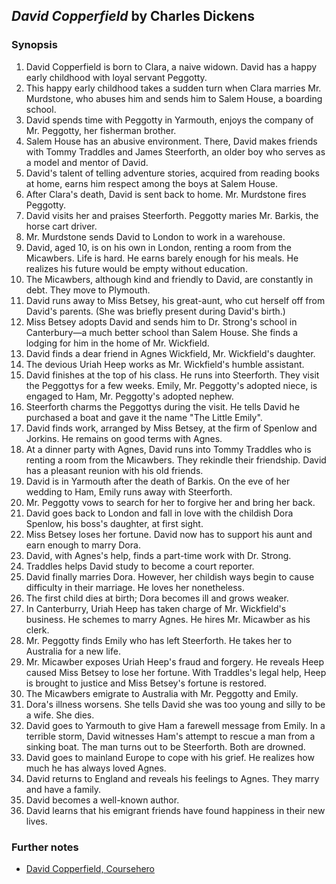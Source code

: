 ## _David Copperfield_ by Charles Dickens

### Synopsis

1. David Copperfield is born to Clara, a naive widown. David has a happy early childhood with loyal servant Peggotty.
2. This happy early childhood takes a sudden turn when Clara marries Mr. Murdstone, who abuses him and sends him to Salem House, a boarding school.
3. David spends time with Peggotty in Yarmouth, enjoys the company of Mr. Peggotty, her fisherman brother.
4. Salem House has an abusive environment. There, David makes friends with Tommy Traddles and James Steerforth, an older boy who serves as a model and mentor of David.
5. David's talent of telling adventure stories, acquired from reading books at home, earns him respect among the boys at Salem House.
6. After Clara's death, David is sent back to home. Mr. Murdstone fires Peggotty.
7. David visits her and praises Steerforth. Peggotty maries Mr. Barkis, the horse cart driver.
8. Mr. Murdstone sends David to London to work in a warehouse.
9. David, aged 10, is on his own in London, renting a room from the Micawbers. Life is hard. He earns barely enough for his meals. He realizes his future would be empty without education.
10. The Micawbers, although kind and friendly to David, are constantly in debt. They move to Plymouth.
11. David runs away to Miss Betsey, his great-aunt, who cut herself off from David's parents. (She was briefly present during David's birth.)
12. Miss Betsey adopts David and sends him to Dr. Strong's school in Canterbury—a much better school than Salem House. She finds a lodging for him in the home of Mr. Wickfield.
13. David finds a dear friend in Agnes Wickfield, Mr. Wickfield's daughter.
14. The devious Uriah Heep works as Mr. Wickfield's humble assistant.
15. David finishes at the top of his class. He runs into Steerforth. They visit the Peggottys for a few weeks. Emily, Mr. Peggotty's adopted niece, is engaged to Ham, Mr. Peggotty's adopted nephew.
16. Steerforth charms the Peggottys during the visit. He tells David he purchased a boat and gave it the name "The Little Emily".
17. David finds work, arranged by Miss Betsey, at the firm of Spenlow and Jorkins. He remains on good terms with Agnes.
18. At a dinner party with Agnes, David runs into Tommy Traddles who is renting a room from the Micawbers. They rekindle their friendship. David has a pleasant reunion with his old friends.
19. David is in Yarmouth after the death of Barkis. On the eve of her wedding to Ham, Emily runs away with Steerforth.
20. Mr. Peggotty vows to search for her to forgive her and bring her back.
21. David goes back to London and fall in love with the childish Dora Spenlow, his boss's daughter, at first sight.
22. Miss Betsey loses her fortune. David now has to support his aunt and earn enough to marry Dora.
23. David, with Agnes's help, finds a part-time work with Dr. Strong.
24. Traddles helps David study to become a court reporter.
25. David finally marries Dora. However, her childish ways begin to cause difficulty in their marriage. He loves her nonetheless.
26. The first child dies at birth; Dora becomes ill and grows weaker.
27. In Canterburry, Uriah Heep has taken charge of Mr. Wickfield's business. He schemes to marry Agnes. He hires Mr. Micawber as his clerk.
28. Mr. Peggotty finds Emily who has left Steerforth. He takes her to Australia for a new life.
29. Mr. Micawber exposes Uriah Heep's fraud and forgery. He reveals Heep caused Miss Betsey to lose her fortune. With Traddles's legal help, Heep is brought to justice and Miss Betsey's fortune is restored.
30. The Micawbers emigrate to Australia with Mr. Peggotty and Emily.
31. Dora's illness worsens. She tells David she was too young and silly to be a wife. She dies.
32. David goes to Yarmouth to give Ham a farewell message from Emily. In a terrible storm, David witnesses Ham's attempt to rescue a man from a sinking boat. The man turns out to be Steerforth. Both are drowned.
33. David goes to mainland Europe to cope with his grief. He realizes how much he has always loved Agnes.
34. David returns to England and reveals his feelings to Agnes. They marry and have a family.
35. David becomes a well-known author.
36. David learns that his emigrant friends have found happiness in their new lives.

### Further notes

- [David Copperfield, Coursehero](https://www.coursehero.com/lit/David-Copperfield/)
